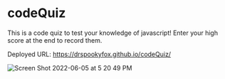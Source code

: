 # codeQuiz

This is a code quiz to test your knowledge of javascript! Enter your high score at the end to record them. 

Deployed URL: https://drspookyfox.github.io/codeQuiz/

![Screen Shot 2022-06-05 at 5 20 49 PM](https://user-images.githubusercontent.com/96636056/172071105-71af891b-0b7e-4c0e-b5f8-1d5e6163bc49.png)
